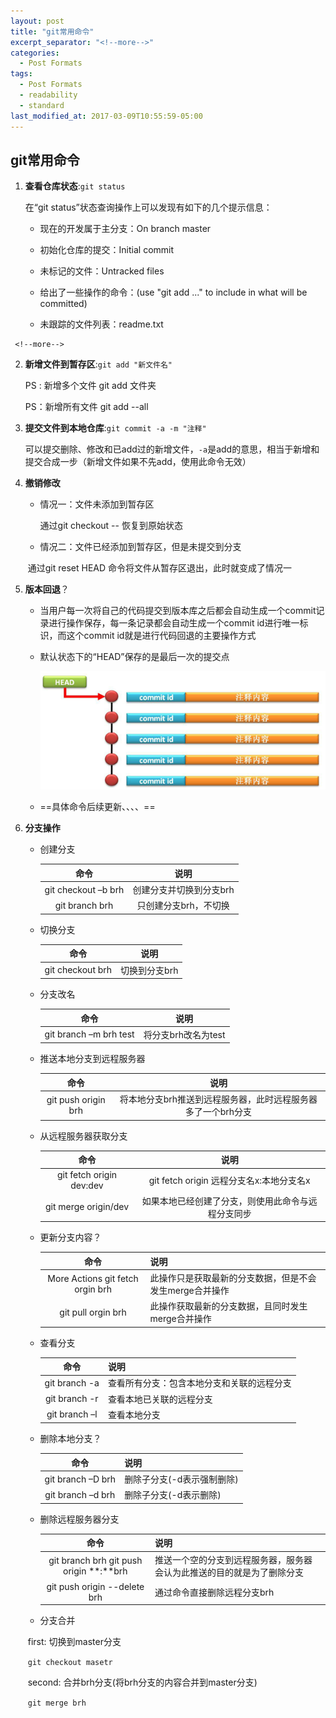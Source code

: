 ```yaml
---
layout: post
title: "git常用命令"
excerpt_separator: "<!--more-->"
categories:
  - Post Formats
tags:
  - Post Formats
  - readability
  - standard
last_modified_at: 2017-03-09T10:55:59-05:00
---
```




## git常用命令

1. **查看仓库状态**:`git status`

   在“git status”状态查询操作上可以发现有如下的几个提示信息：

   * 现在的开发属于主分支：On branch master

   *  初始化仓库的提交：Initial commit

   * 未标记的文件：Untracked files

   * 给出了一些操作的命令：(use "git add <file>..." to include in what will be committed)

   * 未跟踪的文件列表：readme.txt
<!--more-->

     <!--more-->

2. **新增文件到暂存区**:`git add "新文件名"`

   PS : 新增多个文件  git add 文件夹

   PS：新增所有文件 git add  --all

3. **提交文件到本地仓库**:`git commit -a -m "注释"`  

   可以提交删除、修改和已add过的新增文件，`-a`是add的意思，相当于新增和提交合成一步（新增文件如果不先add，使用此命令无效）

4. **撤销修改**

   * 情况一：文件未添加到暂存区

      通过git checkout -- <file>恢复到原始状态

   * 情况二：文件已经添加到暂存区，但是未提交到分支

   ​     通过git reset HEAD <file> 命令将文件从暂存区退出，此时就变成了情况一

5. **版本回退**？

   * 当用户每一次将自己的代码提交到版本库之后都会自动生成一个commit记录进行操作保存，每一条记录都会自动生成一个commit id进行唯一标识，而这个commit id就是进行代码回退的主要操作方式

   * 默认状态下的“HEAD”保存的是最后一次的提交点

     ![image-20210220151138408](../img/image-20210220151138408.png)

     

   * ==具体命令后续更新、、、、==

6. **分支操作**

   * 创建分支

     |        命令         |          说明           |
     | :-----------------: | :---------------------: |
     | git checkout –b brh | 创建分支并切换到分支brh |
     |   git branch brh    |  只创建分支brh，不切换  |

   * 切换分支

     |       命令       |     说明      |
     | :--------------: | :-----------: |
     | git checkout brh | 切换到分支brh |

   * 分支改名

     |          命令          |        说明         |
     | :--------------------: | :-----------------: |
     | git branch –m brh test | 将分支brh改名为test |

   * 推送本地分支到远程服务器

     |        命令         |                             说明                             |
     | :-----------------: | :----------------------------------------------------------: |
     | git push origin brh | 将本地分支brh推送到远程服务器，此时远程服务器多了一个brh分支 |

   * 从远程服务器获取分支

     |           命令           |                        说明                        |
     | :----------------------: | :------------------------------------------------: |
     | git fetch origin dev:dev |      git fetch origin 远程分支名x:本地分支名x      |
     |   git merge origin/dev   | 如果本地已经创建了分支，则使用此命令与远程分支同步 |

   * 更新分支内容？

     |               命令                | 说明                                                    |
     | :-------------------------------: | ------------------------------------------------------- |
     | More Actions  git fetch orgin brh | 此操作只是获取最新的分支数据，但是不会发生merge合并操作 |
     |        git pull orgin brh         | 此操作获取最新的分支数据，且同时发生merge合并操作       |

   * 查看分支

     |     命令      | 说明                                       |
     | :-----------: | ------------------------------------------ |
     | git branch -a | 查看所有分支：包含本地分支和关联的远程分支 |
     | git branch -r | 查看本地已关联的远程分支                   |
     | git branch –l | 查看本地分支                               |

   * 删除本地分支？

     |       命令        | 说明                       |
     | :---------------: | -------------------------- |
     | git branch –D brh | 删除子分支(-d表示强制删除) |
     | git branch –d brh | 删除子分支(-d表示删除)     |

   * 删除远程服务器分支

     |                   命令                   | 说明                                                         |
     | :--------------------------------------: | ------------------------------------------------------------ |
     | git branch brh  git push origin **:**brh | 推送一个空的分支到远程服务器，服务器会认为此推送的目的就是为了删除分支 |
     |       git push origin --delete brh       | 通过命令直接删除远程分支brh                                  |

   * 分支合并

   ​        first: 切换到master分支

   ​        `git checkout masetr `

   ​        second: 合并brh分支(将brh分支的内容合并到master分支)

   ​        `git merge brh ` 

   
